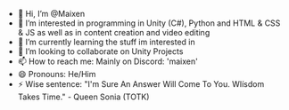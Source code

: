 - 👋 Hi, I’m @Maixen
- 👀 I’m interested in programming in Unity (C#), Python and HTML & CSS & JS as well as in content creation and video editing
- 🌱 I’m currently learning the stuff im interested in
- 💞️ I’m looking to collaborate on Unity Projects
- 📫 How to reach me: Mainly on Discord: 'maixen'
- 😄 Pronouns: He/Him
- ⚡ Wise sentence: "I'm Sure An Answer Will Come To You. WIísdom Takes Time." - Queen Sonia (TOTK)

<!---
Maixen/Maixen is a ✨ special ✨ repository because its `README.md` (this file) appears on your GitHub profile.
You can click the Preview link to take a look at your changes.
--->
